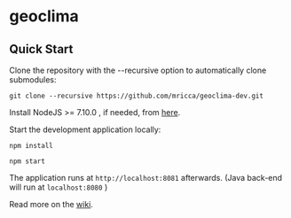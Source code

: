 geoclima
==========

Quick Start
------------

Clone the repository with the --recursive option to automatically clone submodules:

`git clone --recursive https://github.com/mricca/geoclima-dev.git`

Install NodeJS >= 7.10.0 , if needed, from [here](https://nodejs.org/en/download/releases/).

Start the development application locally:

`npm install`

`npm start`

The application runs at `http://localhost:8081` afterwards. (Java back-end will run at `localhost:8080` )

Read more on the [wiki](https://github.com/mricca/geoclima-dev.git/wiki).
